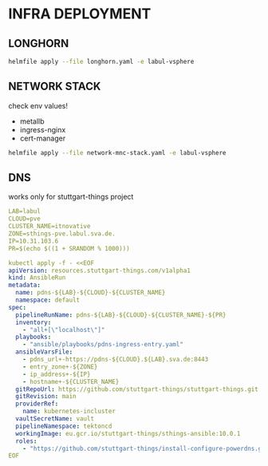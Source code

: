 # INFRA DEPLOYMENT

## LONGHORN

```bash
helmfile apply --file longhorn.yaml -e labul-vsphere
```

## NETWORK STACK

check env values!

* metallb
* ingress-nginx
* cert-manager

```bash
helmfile apply --file network-mnc-stack.yaml -e labul-vsphere
```

## DNS

works only for stuttgart-things project

```yaml
LAB=labul
CLOUD=pve
CLUSTER_NAME=itnovative
ZONE=sthings-pve.labul.sva.de.
IP=10.31.103.6
PR=$(echo $((1 + SRANDOM % 1000)))

kubectl apply -f - <<EOF
apiVersion: resources.stuttgart-things.com/v1alpha1
kind: AnsibleRun
metadata:
  name: pdns-${LAB}-${CLOUD}-${CLUSTER_NAME}
  namespace: default
spec:
  pipelineRunName: pdns-${LAB}-${CLOUD}-${CLUSTER_NAME}-${PR}
  inventory:
    - "all+[\"localhost\"]"
  playbooks:
    - "ansible/playbooks/pdns-ingress-entry.yaml"
  ansibleVarsFile:
    - pdns_url+-https://pdns-${CLOUD}.${LAB}.sva.de:8443
    - entry_zone+-${ZONE}
    - ip_address+-${IP}
    - hostname+-${CLUSTER_NAME}
  gitRepoUrl: https://github.com/stuttgart-things/stuttgart-things.git
  gitRevision: main
  providerRef:
    name: kubernetes-incluster
  vaultSecretName: vault
  pipelineNamespace: tektoncd
  workingImage: eu.gcr.io/stuttgart-things/sthings-ansible:10.0.1
  roles:
    - "https://github.com/stuttgart-things/install-configure-powerdns.git"
EOF
```